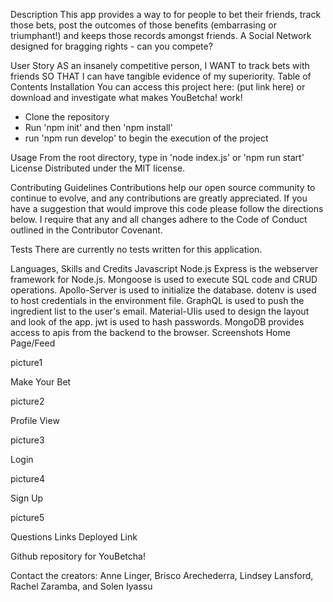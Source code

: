 Description
This app provides a way to for people to bet their friends, track those bets, post the outcomes of those benefits (embarrasing or triumphant!) and keeps those records amongst friends. A Social Network designed for bragging rights - can you compete?

User Story
AS an insanely competitive person,
I WANT to track bets with friends
SO THAT I can have tangible evidence of my superiority.
Table of Contents
Installation
You can access this project here: (put link here) or download and investigate what makes YouBetcha! work!

- Clone the repository
- Run 'npm init' and then 'npm install'
- run 'npm run develop' to begin the execution of the project

Usage
From the root directory, type in 'node index.js' or 'npm run start'
License
Distributed under the MIT license.

Contributing Guidelines
Contributions help our open source community to continue to evolve, and any contributions are greatly appreciated. If you have a suggestion that would improve this code please follow the directions below. I require that any and all changes adhere to the Code of Conduct outlined in the Contributor Covenant.

Tests
There are currently no tests written for this application.

Languages, Skills and Credits
Javascript
Node.js
Express is the webserver framework for Node.js.
Mongoose is used to execute SQL code and CRUD operations.
Apollo-Server is used to initialize the database.
dotenv is used to host credentials in the environment file.
GraphQL is used to push the ingredient list to the user's email.
Material-UIis used to design the layout and look of the app.
jwt is used to hash passwords.
MongoDB provides access to apis from the backend to the browser.
Screenshots
Home Page/Feed

picture1

Make Your Bet

picture2

Profile View

picture3

Login

picture4

Sign Up

picture5

Questions Links
Deployed Link

Github repository for YouBetcha!

Contact the creators: Anne Linger, Brisco Arechederra, Lindsey Lansford, Rachel Zaramba, and Solen Iyassu
